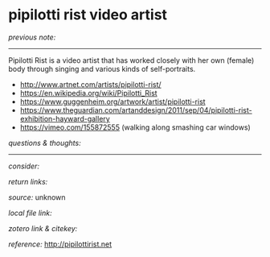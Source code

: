 # pipilotti rist video artist

_previous note:_ 

---

Pipilotti Rist is a video artist that has worked closely with her own (female) body through singing and various kinds of self-portraits.

- <http://www.artnet.com/artists/pipilotti-rist/>
- <https://en.wikipedia.org/wiki/Pipilotti_Rist>
- <https://www.guggenheim.org/artwork/artist/pipilotti-rist>
- <https://www.theguardian.com/artanddesign/2011/sep/04/pipilotti-rist-exhibition-hayward-gallery>
- <https://vimeo.com/155872555> (walking along smashing car windows)

_questions & thoughts:_



--- 

_consider:_ 




_return links:_ 

_source:_ unknown        

_local file link:_    

_zotero link & citekey:_   

_reference:_ <http://pipilottirist.net>


